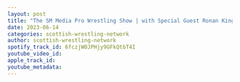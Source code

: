 ```yaml
---
layout: post
title: "The SM Media Pro Wrestling Show | with Special Guest Ronan King"
date: 2023-06-14
categories: scottish-wrestling-network
author: scottish-wrestling-network
spotify_track_id: 6fczjW0JPHjy9GFkQtbT4I
youtube_video_id: 
apple_track_id: 
youtube_metadata: 
---
```

